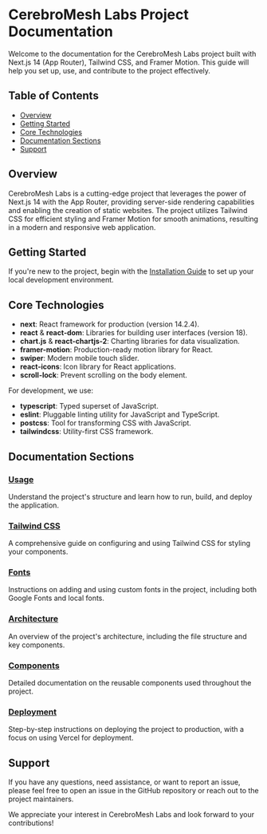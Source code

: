 # CerebroMesh Labs Project Documentation

Welcome to the documentation for the CerebroMesh Labs project built with Next.js 14 (App Router), Tailwind CSS, and Framer Motion. This guide will help you set up, use, and contribute to the project effectively.

## Table of Contents

- [Overview](#overview)
- [Getting Started](#getting-started)
- [Core Technologies](#core-technologies)
- [Documentation Sections](#documentation-sections)
- [Support](#support)

## Overview

CerebroMesh Labs is a cutting-edge project that leverages the power of Next.js 14 with the App Router, providing server-side rendering capabilities and enabling the creation of static websites. The project utilizes Tailwind CSS for efficient styling and Framer Motion for smooth animations, resulting in a modern and responsive web application.

## Getting Started

If you're new to the project, begin with the [Installation Guide](installation.md) to set up your local development environment.

## Core Technologies

- **next**: React framework for production (version 14.2.4).
- **react** & **react-dom**: Libraries for building user interfaces (version 18).
- **chart.js** & **react-chartjs-2**: Charting libraries for data visualization.
- **framer-motion**: Production-ready motion library for React.
- **swiper**: Modern mobile touch slider.
- **react-icons**: Icon library for React applications.
- **scroll-lock**: Prevent scrolling on the body element.

For development, we use:

- **typescript**: Typed superset of JavaScript.
- **eslint**: Pluggable linting utility for JavaScript and TypeScript.
- **postcss**: Tool for transforming CSS with JavaScript.
- **tailwindcss**: Utility-first CSS framework.

## Documentation Sections

### [Usage](usage.md)

Understand the project's structure and learn how to run, build, and deploy the application.

### [Tailwind CSS](tailwindcss.md)

A comprehensive guide on configuring and using Tailwind CSS for styling your components.

### [Fonts](fonts.md)

Instructions on adding and using custom fonts in the project, including both Google Fonts and local fonts.

### [Architecture](architecture.md)

An overview of the project's architecture, including the file structure and key components.

### [Components](components.md)

Detailed documentation on the reusable components used throughout the project.

### [Deployment](deployment.md)

Step-by-step instructions on deploying the project to production, with a focus on using Vercel for deployment.

## Support

If you have any questions, need assistance, or want to report an issue, please feel free to open an issue in the GitHub repository or reach out to the project maintainers.

We appreciate your interest in CerebroMesh Labs and look forward to your contributions!